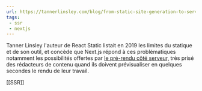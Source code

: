 ```yaml
---
url: https://tannerlinsley.com/blog/from-static-site-generation-to-serverless-prerendering
tags: 
 - ssr
 - nextjs
---
```


Tanner Linsley l'auteur de React Static listait en 2019 les limites du statique et de son outil, et concède que Next.js répond à ces problématiques notamment les possibilités offertes par [le pré-rendu côté serveur,](https://vercel.com/blog/serverless-pre-rendering) très prisé des rédacteurs de contenu quand ils doivent prévisualiser en quelques secondes le rendu de leur travail.

[[SSR]]
